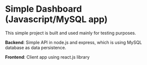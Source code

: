 # Simple Dashboard (Javascript/MySQL app)

This simple project is built and used mainly for testing purposes. 

**Backend**: Simple API in node.js and express, which is using MySQL database as data persistence. 

**Frontend**: Client app using react.js library
